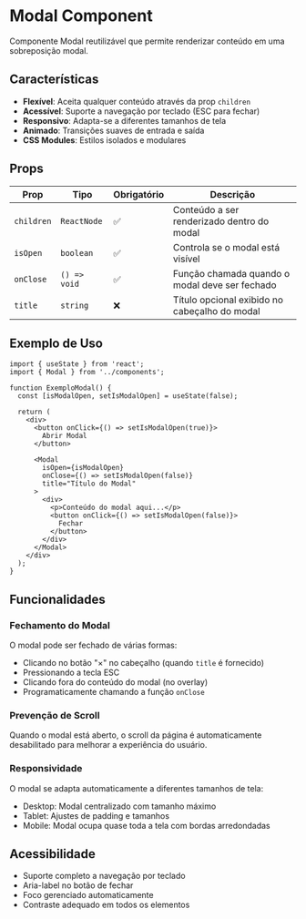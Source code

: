 # Modal Component

Componente Modal reutilizável que permite renderizar conteúdo em uma sobreposição modal.

## Características

- **Flexível**: Aceita qualquer conteúdo através da prop `children`
- **Acessível**: Suporte a navegação por teclado (ESC para fechar)
- **Responsivo**: Adapta-se a diferentes tamanhos de tela
- **Animado**: Transições suaves de entrada e saída
- **CSS Modules**: Estilos isolados e modulares

## Props

| Prop | Tipo | Obrigatório | Descrição |
|------|------|-------------|------------|
| `children` | `ReactNode` | ✅ | Conteúdo a ser renderizado dentro do modal |
| `isOpen` | `boolean` | ✅ | Controla se o modal está visível |
| `onClose` | `() => void` | ✅ | Função chamada quando o modal deve ser fechado |
| `title` | `string` | ❌ | Título opcional exibido no cabeçalho do modal |

## Exemplo de Uso

```tsx
import { useState } from 'react';
import { Modal } from '../components';

function ExemploModal() {
  const [isModalOpen, setIsModalOpen] = useState(false);

  return (
    <div>
      <button onClick={() => setIsModalOpen(true)}>
        Abrir Modal
      </button>

      <Modal
        isOpen={isModalOpen}
        onClose={() => setIsModalOpen(false)}
        title="Título do Modal"
      >
        <div>
          <p>Conteúdo do modal aqui...</p>
          <button onClick={() => setIsModalOpen(false)}>
            Fechar
          </button>
        </div>
      </Modal>
    </div>
  );
}
```

## Funcionalidades

### Fechamento do Modal

O modal pode ser fechado de várias formas:
- Clicando no botão "×" no cabeçalho (quando `title` é fornecido)
- Pressionando a tecla ESC
- Clicando fora do conteúdo do modal (no overlay)
- Programaticamente chamando a função `onClose`

### Prevenção de Scroll

Quando o modal está aberto, o scroll da página é automaticamente desabilitado para melhorar a experiência do usuário.

### Responsividade

O modal se adapta automaticamente a diferentes tamanhos de tela:
- Desktop: Modal centralizado com tamanho máximo
- Tablet: Ajustes de padding e tamanhos
- Mobile: Modal ocupa quase toda a tela com bordas arredondadas

## Acessibilidade

- Suporte completo a navegação por teclado
- Aria-label no botão de fechar
- Foco gerenciado automaticamente
- Contraste adequado em todos os elementos